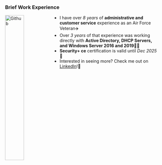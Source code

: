 ### Brief Work Experience

<img width="35%" align="left" alt="Github" img src="https://user-images.githubusercontent.com/105303924/168323328-24d832a1-5baf-455a-bd2d-b827fb36dc09.JPG" />


* I have over _8 years_ of **administrative and customer service** experience as an Air Force Veteran✈️
* Over _3 years_ of that experience was working directly with **Active Directory, DHCP Servers, and Windows Server 2016 and 2019**👩‍💻
* **Security+ ce** certification is valid until _Dec 2025_ 🔐
* Interested in seeing more? Check me out on [LinkedIn](http://www.linkedin.com/in/kennedy-geedey/)!🔗

